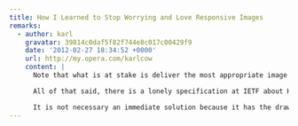 ```yaml
---
title: How I Learned to Stop Worrying and Love Responsive Images
remarks:
  - author: karl
    gravatar: 39814c0daf5f82f744e8c017c00429f9
    date: '2012-02-27 18:34:52 +0000'
    url: http://my.opera.com/karlcow
    content: |
      Note that what is at stake is deliver the most appropriate image for the current usage environment. So it's not necessary a matter of size (width and height) but it can be a matter of weight. When on a small mobile device but connected through WIFI, I want to be able to have access to the big version of the image. The reason is that in coming scenarios of glanceable and/or shared screens, what is reaching my device is not necessary where it will be displayed/printed in the end. So mediaqueries on network capabilities seem to be a better fit than screen size. Note that there is a Javascript API coming for network capabilities. I bet that this will evolve quickly, and there will be new devices contexts that we have not yet imagined.

      All of that said, there is a lonely specification at IETF about HTTP transparent negotiation. Basically it is a kind of mediaqueries for the server. It gives information on what type of resources are available on the server, so the client could select the one which is appropriate for its context. I wrote about that. <http://my.opera.com/karlcow/blog/2011/12/08/responsive-images-and-transparent-content-negotiation-in-http>

      It is not necessary an immediate solution because it has the drawback that most front-end Web developers have no control or sometimes knowledge about the back-end, and content negotiation had a bad publicity in the past among browser implementers.
---
```

